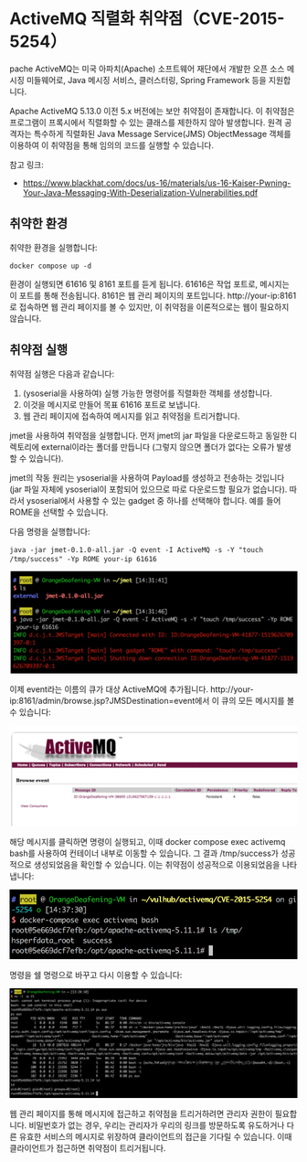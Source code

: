 # ActiveMQ 직렬화 취약점（CVE-2015-5254）

pache ActiveMQ는 미국 아파치(Apache) 소프트웨어 재단에서 개발한 오픈 소스 메시징 미들웨어로, Java 메시징 서비스, 클러스터링, Spring Framework 등을 지원합니다.

Apache ActiveMQ 5.13.0 이전 5.x 버전에는 보안 취약점이 존재합니다. 이 취약점은 프로그램이 프록시에서 직렬화할 수 있는 클래스를 제한하지 않아 발생합니다. 원격 공격자는 특수하게 직렬화된 Java Message Service(JMS) ObjectMessage 객체를 이용하여 이 취약점을 통해 임의의 코드를 실행할 수 있습니다.

참고 링크:

- https://www.blackhat.com/docs/us-16/materials/us-16-Kaiser-Pwning-Your-Java-Messaging-With-Deserialization-Vulnerabilities.pdf

## 취약한 환경

취약한 환경을 실행합니다:

```
docker compose up -d
```

환경이 실행되면 61616 및 8161 포트를 듣게 됩니다. 61616은 작업 포트로, 메시지는 이 포트를 통해 전송됩니다. 8161은 웹 관리 페이지의 포트입니다. http://your-ip:8161로 접속하면 웹 관리 페이지를 볼 수 있지만, 이 취약점을 이론적으로는 웹이 필요하지 않습니다.

## 취약점 실행

취약점 실행은 다음과 같습니다:


1. (ysoserial을 사용하여) 실행 가능한 명령어를 직렬화한 객체를 생성합니다.
2. 이것을 메시지로 만들어 목표 61616 포트로 보냅니다.
3. 웹 관리 페이지에 접속하여 메시지를 읽고 취약점을 트리거합니다.

jmet을 사용하여 취약점을 실행합니다. 먼저 jmet의 jar 파일을 다운로드하고 동일한 디렉토리에 external이라는 폴더를 만듭니다 (그렇지 않으면 폴더가 없다는 오류가 발생할 수 있습니다).

jmet의 작동 원리는 ysoserial을 사용하여 Payload를 생성하고 전송하는 것입니다 (jar 파일 자체에 ysoserial이 포함되어 있으므로 따로 다운로드할 필요가 없습니다). 따라서 ysoserial에서 사용할 수 있는 gadget 중 하나를 선택해야 합니다. 예를 들어 ROME을 선택할 수 있습니다.

다음 명령을 실행합니다:

```
java -jar jmet-0.1.0-all.jar -Q event -I ActiveMQ -s -Y "touch /tmp/success" -Yp ROME your-ip 61616
```

![](1.png)

이제 event라는 이름의 큐가 대상 ActiveMQ에 추가됩니다. http://your-ip:8161/admin/browse.jsp?JMSDestination=event에서 이 큐의 모든 메시지를 볼 수 있습니다:

![](2.png)

해당 메시지를 클릭하면 명령이 실행되고, 이때 docker compose exec activemq bash를 사용하여 컨테이너 내부로 이동할 수 있습니다. 그 결과 /tmp/success가 성공적으로 생성되었음을 확인할 수 있습니다. 이는 취약점이 성공적으로 이용되었음을 나타냅니다:

![](3.png)

명령을 쉘 명령으로 바꾸고 다시 이용할 수 있습니다:

![](4.png)

웹 관리 페이지를 통해 메시지에 접근하고 취약점을 트리거하려면 관리자 권한이 필요합니다. 비밀번호가 없는 경우, 우리는 관리자가 우리의 링크를 방문하도록 유도하거나 다른 유효한 서비스의 메시지로 위장하여 클라이언트의 접근을 기다릴 수 있습니다. 이때 클라이언트가 접근하면 취약점이 트리거됩니다.
